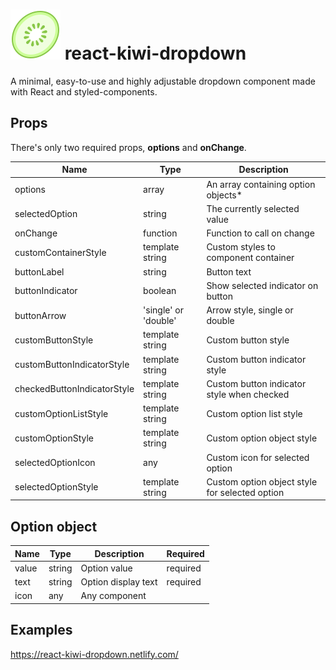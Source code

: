 # ![alt text](./icons8-kiwi-80.png) react-kiwi-dropdown

A minimal, easy-to-use and highly adjustable dropdown component made with React and styled-components.

## Props

There's only two required props, **options** and **onChange**.

| Name                        | Type                 | Description                                    |
| --------------------------- | -------------------- | ---------------------------------------------- |
| options                     | array                | An array containing option objects\*           |
| selectedOption              | string               | The currently selected value                   |
| onChange                    | function             | Function to call on change                     |
| customContainerStyle        | template string      | Custom styles to component container           |
| buttonLabel                 | string               | Button text                                    |
| buttonIndicator             | boolean              | Show selected indicator on button              |
| buttonArrow                 | 'single' or 'double' | Arrow style, single or double                  |
| customButtonStyle           | template string      | Custom button style                            |
| customButtonIndicatorStyle  | template string      | Custom button indicator style                  |
| checkedButtonIndicatorStyle | template string      | Custom button indicator style when checked     |
| customOptionListStyle       | template string      | Custom option list style                       |
| customOptionStyle           | template string      | Custom option object style                     |
| selectedOptionIcon          | any                  | Custom icon for selected option                |
| selectedOptionStyle         | template string      | Custom option object style for selected option |

## Option object

| Name  | Type   | Description         | Required |
| ----- | ------ | ------------------- | -------- |
| value | string | Option value        | required |
| text  | string | Option display text | required |
| icon  | any    | Any component       |

## Examples

https://react-kiwi-dropdown.netlify.com/
